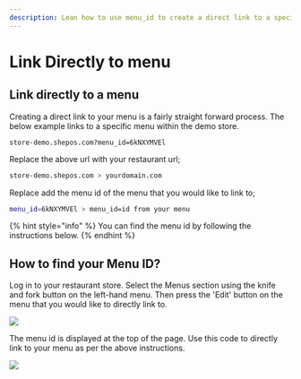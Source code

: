 ```yaml
---
description: Lean how to use menu_id to create a direct link to a specific menu.
---
```


# Link Directly to menu

## Link directly to a menu

Creating a direct link to your menu is a fairly straight forward process.  The below example links to a specific menu within the demo store.

```
store-demo.shepos.com?menu_id=6kNXYMVEl
```

Replace the above url with your restaurant url;

```bash
store-demo.shepos.com > yourdomain.com
```

Replace add the menu id of the menu that you would like to link to;

```bash
menu_id=6kNXYMVEl > menu_id=id from your menu
```

{% hint style="info" %}
 You can find the menu id by following the instructions below.
{% endhint %}

## How to find your Menu ID?

Log in to your restaurant store. Select the Menus section using the knife and fork button on the left-hand menu.  Then press the 'Edit' button on the menu that you would like to directly link to.

![](../.gitbook/assets/meniidstep1.png)

The menu id is displayed at the top of the page.  Use this code to directly link to your menu as per the above instructions.

![](../.gitbook/assets/menuidstep2%20%282%29.png)

